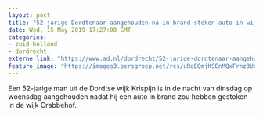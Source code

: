 ```yaml
---
layout: post
title: "52-jarige Dordtenaar aangehouden na in brand steken auto in wijk Crabbehof"
date: Wed, 15 May 2019 17:27:00 GMT
categories: 
- zuid-holland 
- dordrecht 
externe_link: "https://www.ad.nl/dordrecht/52-jarige-dordtenaar-aangehouden-na-in-brand-steken-auto-in-wijk-crabbehof~ab19f9e2/"
feature_image: "https://images3.persgroep.net/rcs/uRqEQmjKSEnMQxFrnz3UoUfFkbg/diocontent/148413037/_fitwidth/400/?appId=21791a8992982cd8da851550a453bd7f&quality=0.7"
---
```


Een 52-jarige man uit de Dordtse wijk Krispijn is in de nacht van dinsdag op woensdag aangehouden nadat hij een auto in brand zou hebben gestoken in de wijk Crabbehof.
